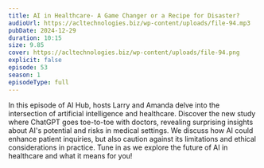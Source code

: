 ```yaml
---
title: AI in Healthcare- A Game Changer or a Recipe for Disaster? 
audioUrl: https://acltechnologies.biz/wp-content/uploads/file-94.mp3
pubDate: 2024-12-29
duration: 10:15
size: 9.85
cover: https://acltechnologies.biz/wp-content/uploads/file-94.png
explicit: false
episode: 53
season: 1
episodeType: full
---
```

In this episode of AI Hub, hosts Larry and Amanda delve into the intersection of artificial intelligence and healthcare. Discover the new study where ChatGPT goes toe-to-toe with doctors, revealing surprising insights about AI's potential and risks in medical settings. We discuss how AI could enhance patient inquiries, but also caution against its limitations and ethical considerations in practice. Tune in as we explore the future of AI in healthcare and what it means for you!